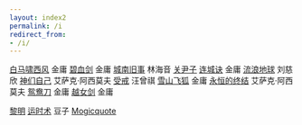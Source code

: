 ```yaml
---
layout: index2
permalink: /i
redirect_from:
- /i/
---
```


[白马啸西风](38b381a7-11e5-450c-9ac9-b5176e9afe61/)	金庸
[碧血剑](045b57ea-eb1a-4cbb-87da-645726ae6bd8/)	金庸
[城南旧事](114ff57d-208f-4cc4-a19c-1718fdc3389c/)	林海音
[关尹子](683d053c-36ce-4c6b-8082-6134d7ba8352/)
[连城诀](3c80d8d7-a4a0-4ec5-9203-4917eafc60c7/)	金庸
[流浪地球](31bbd150-cfcf-43ab-80f2-52e551fe76e1/)	刘慈欣
[神们自己](f01def8e-e6d9-40b4-98b9-369860b1b3e7/)	艾萨克·阿西莫夫
[受戒](e62e768b-69c4-4615-941d-7fd1a3585c11/)	汪曾祺
[雪山飞狐](932f3843-39aa-40c8-b57b-c357ae259ffc/)	金庸
[永恒的终结](486bb7a4-a9a7-4798-aabb-d15189159562/)	艾萨克·阿西莫夫
[鸳鸯刀](7eb8340a-acc8-4668-b3e5-0615c06e70b3/)	金庸
[越女剑](a5460069-2936-4a5a-ba26-feccbc928f01/)	金庸
<!--  -->
[黎明](cae0972b-95c0-4f7c-a4ae-346c52b242f0/)
[运时术](2b3f8905-0c9d-4dc2-8c66-ab78eef42e87/)	豆子
[Mogicquote](f367a099-ebb4-4e25-96bc-4d3abfb4925b/)
<!--  -->
